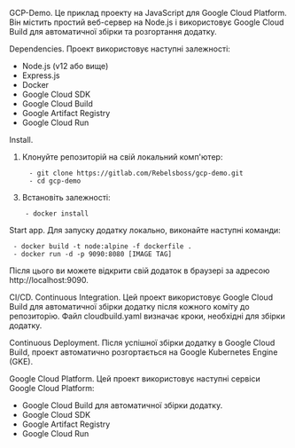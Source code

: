 GCP-Demo.
 Це приклад проекту на JavaScript для Google Cloud Platform. Він містить простий веб-сервер на Node.js і використовує Google Cloud Build для автоматичної збірки та розгортання додатку.

Dependencies.
 Проект використовує наступні залежності:
 - Node.js (v12 або вище)
 - Express.js
 - Docker
 - Google Cloud SDK
 - Google Cloud Build
 - Google Artifact Registry
 - Google Cloud Run 

Install.
 1. Клонуйте репозиторій на свій локальний комп'ютер:

```
     - git clone https://gitlab.com/Rebelsboss/gcp-demo.git
     - cd gcp-demo
```

 3. Встановіть залежності:
    
 ```
     - docker install
```

Start app.
 Для запуску додатку локально, виконайте наступні команди:

 ```
  - docker build -t node:alpine -f dockerfile .
  - docker run -d -p 9090:8080 [IMAGE TAG]
```

Після цього ви можете відкрити свій додаток в браузері за адресою http://localhost:9090.

CI/CD.
 Continuous Integration.
Цей проект використовує Google Cloud Build для автоматичної збірки додатку після кожного коміту до репозиторію. Файл cloudbuild.yaml визначає кроки, необхідні для збірки додатку.

 Continuous Deployment.
Після успішної збірки додатку в Google Cloud Build, проект автоматично розгортається на Google Kubernetes Engine (GKE).

 Google Cloud Platform.
Цей проект використовує наступні сервіси Google Cloud Platform:
  - Google Cloud Build для автоматичної збірки додатку.
  - Google Cloud SDK
  - Google Artifact Registry
  - Google Cloud Run 

